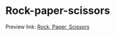 # Rock-paper-scissors

Preview link: [Rock, Paper, Scissors](TheDavixZ80.github.io/Rock-paper-scissors "Rock, Paper, Scissors")

